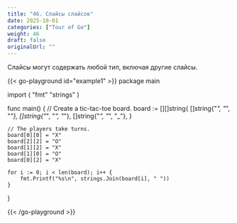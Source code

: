 ```yaml
---
title: "46. Слайсы слайсов"
date: 2025-10-01
categories: ["Tour of Go"]
weight: 46
draft: false
originalUrl: ""
---
```


Слайсы могут содержать любой тип, включая другие слайсы.

{{< go-playground id="example1" >}}
package main

import (
    "fmt"
    "strings"
)

func main() {
    // Create a tic-tac-toe board.
    board := [][]string{
        []string{"_", "_", "_"},
        []string{"_", "_", "_"},
        []string{"_", "_", "_"},
    }

	// The players take turns.
	board[0][0] = "X"
	board[2][2] = "O"
	board[1][2] = "X"
	board[1][0] = "O"
	board[0][2] = "X"

	for i := 0; i < len(board); i++ {
		fmt.Printf("%s\n", strings.Join(board[i], " "))
	}
}



{{< /go-playground >}} 